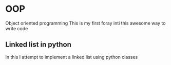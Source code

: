 # OOP
Object oriented programming
This is my first foray inti this awesome way to write code
## Linked list in python
In this I attempt to implement a linked list using python classes 